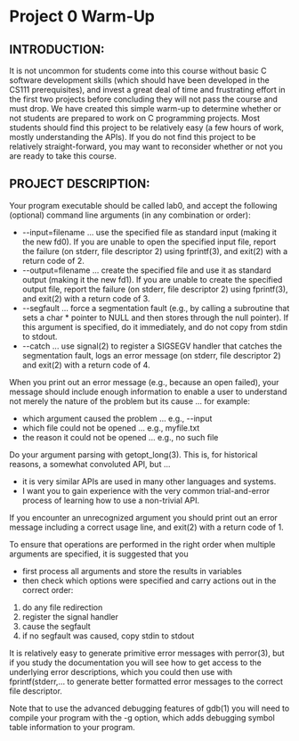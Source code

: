 # Project 0 Warm-Up
## INTRODUCTION:
It is not uncommon for students come into this course without basic C software development skills (which should have been developed in the CS111 prerequisites), and invest a great deal of time and frustrating effort in the first two projects before concluding they will not pass the course and must drop. We have created this simple warm-up to determine whether or not students are prepared to work on C programming projects. Most students should find this project to be relatively easy (a few hours of work, mostly understanding the APIs). If you do not find this project to be relatively straight-forward, you may want to reconsider whether or not you are ready to take this course.

## PROJECT DESCRIPTION:
Your program executable should be called lab0, and accept the following (optional) command line arguments (in any combination or order):
* --input=filename ... use the specified file as standard input (making it the new fd0). 
If you are unable to open the specified input file, report the failure (on stderr, file descriptor 2) using fprintf(3), and exit(2) with a return code of 2.
* --output=filename ... create the specified file and use it as standard output (making it the new fd1). 
If you are unable to create the specified output file, report the failure (on stderr, file descriptor 2) using fprintf(3), and exit(2) with a return code of 3.
* --segfault ... force a segmentation fault (e.g., by calling a subroutine that sets a char * pointer to NULL and then stores through the null pointer). If this argument is specified, do it immediately, and do not copy from stdin to stdout.
* --catch ... use signal(2) to register a SIGSEGV handler that catches the segmentation fault, logs an error message (on stderr, file descriptor 2) and exit(2) with a return code of 4.

When you print out an error message (e.g., because an open failed), your message should include enough information to enable a user to understand not merely the nature of the problem but its cause ... for example:
* which argument caused the problem ... e.g., --input
* which file could not be opened ... e.g., myfile.txt
* the reason it could not be opened ... e.g., no such file

Do your argument parsing with getopt_long(3). This is, for historical reasons, a somewhat convoluted API, but ...
* it is very similar APIs are used in many other languages and systems.
* I want you to gain experience with the very common trial-and-error process of learning how to use a non-trivial API.

If you encounter an unrecognized argument you should print out an error message including a correct usage line, and exit(2) with a return code of 1.

To ensure that operations are performed in the right order when multiple arguments are specified, it is suggested that you

* first process all arguments and store the results in variables
* then check which options were specified and carry actions out in the correct order:
1. do any file redirection
2. register the signal handler
3. cause the segfault
4. if no segfault was caused, copy stdin to stdout

It is relatively easy to generate primitive error messages with perror(3), but if you study the documentation you will see how to get access to the underlying error descriptions, which you could then use with fprintf(stderr,... to generate better formatted error messages to the correct file descriptor.

Note that to use the advanced debugging features of gdb(1) you will need to compile your program with the -g option, which adds debugging symbol table information to your program.
